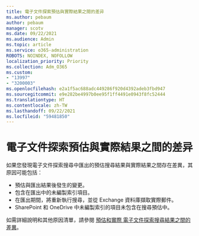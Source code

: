 ```yaml
---
title: 電子文件探索預估與實際結果之間的差异
ms.author: pebaum
author: pebaum
manager: scotv
ms.date: 09/22/2021
ms.audience: Admin
ms.topic: article
ms.service: o365-administration
ROBOTS: NOINDEX, NOFOLLOW
localization_priority: Priority
ms.collection: Adm_O365
ms.custom:
- "13997"
- "3200003"
ms.openlocfilehash: e2a1f5ac688adc449286f920d4392adeb3fbd947
ms.sourcegitcommit: e9e282be4997b0ee95f1ff4491e0943f8fc52444
ms.translationtype: HT
ms.contentlocale: zh-TW
ms.lasthandoff: 09/22/2021
ms.locfileid: "59481850"
---
```

# <a name="difference-in-ediscovery-estimates-and-actual-results"></a>電子文件探索預估與實際結果之間的差异

如果您發現電子文件探索搜尋中匯出的預估搜尋結果與實際結果之間存在差異，其原因可能包括：

- 預估與匯出結果後發生的變更。
- 包含在匯出中的未編製索引項目。
- 在匯出期間，將重新執行搜尋，並從 Exchange 資料庫擷取實際郵件。
- SharePoint 和 OneDrive 中未編製索引的項目未包含在搜尋預估中。

如需詳細說明和其他原因清單，請參閱 [預估和實際 電子文件探索搜尋結果之間的差異](https://docs.microsoft.com/microsoft-365/compliance/differences-between-estimated-and-actual-ediscovery-search-results)。